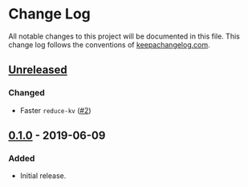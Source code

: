 # Change Log
All notable changes to this project will be documented in this file. This change log follows the conventions of [keepachangelog.com](http://keepachangelog.com/).

## [Unreleased]

### Changed
- Faster `reduce-kv` ([#2](https://github.com/mfikes/cljs-bean/pull/2))

## [0.1.0] - 2019-06-09
### Added
- Initial release.

[Unreleased]: https://github.com/mfikes/cljs-bean/compare/0.1.0...HEAD
[0.1.0]: https://github.com/mfikes/cljs-bean/compare/e2f9e4e3e960d9f4014609e1885765eb1c199050...0.1.0

